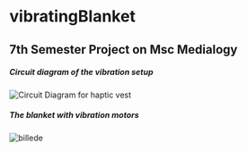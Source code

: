 # vibratingBlanket
## 7th Semester Project on Msc Medialogy 

##### Circuit diagram of the vibration setup
![Circuit Diagram for haptic vest](https://github.com/VictorHjort/vibratingBlanket/assets/72729895/2e4a630f-1f30-4e1e-908e-2eafe5a52906)
##### The blanket with vibration motors
![billede](https://github.com/VictorHjort/vibratingBlanket/assets/72729895/fee87d92-50d8-45e5-aa7b-fd33838ac5dc)


